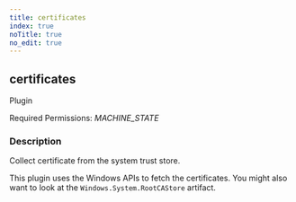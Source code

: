 ```yaml
---
title: certificates
index: true
noTitle: true
no_edit: true
---
```




<div class="vql_item"></div>


## certificates
<span class='vql_type pull-right page-header'>Plugin</span>


Required Permissions: 
<i class="linkcolour label pull-right label-success">MACHINE_STATE</i>

### Description

Collect certificate from the system trust store.

This plugin uses the Windows APIs to fetch the certificates. You
might also want to look at the `Windows.System.RootCAStore`
artifact.


